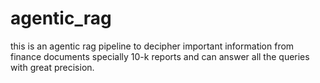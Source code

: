 # agentic_rag
this is an agentic rag pipeline to decipher important information from finance documents specially 10-k reports and can answer all the queries with great precision.
